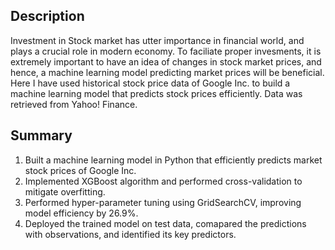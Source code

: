 ## Description

Investment in Stock market has utter importance in financial world, and plays a crucial role in modern economy. 
To faciliate proper invesments, it is extremely important to have an idea of changes in stock market prices, and hence, a machine learning model predicting market prices will be beneficial. 
Here I have used historical stock price data of Google Inc. to build a machine learning model that predicts stock prices efficiently. Data was retrieved from Yahoo! Finance.

## Summary

1. Built a machine learning model in Python that efficiently predicts market stock prices of Google Inc.
2. Implemented XGBoost algorithm and performed cross-validation to mitigate overfitting.
3. Performed hyper-parameter tuning using GridSearchCV, improving model efficiency by 26.9%.
4. Deployed the trained model on test data, comapared the predictions with observations, and identified its key predictors.
